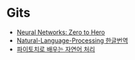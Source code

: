 # Gits
- [Neural Networks: Zero to Hero](https://github.com/karpathy/nn-zero-to-hero)
- [Natural-Language-Processing 한글번역](https://github.com/happy-jihye/Natural-Language-Processing/tree/main)
- [파이토치로 배우는 자연어 처리](https://github.com/rickiepark/nlp-with-pytorch)